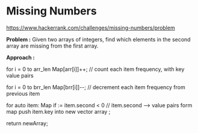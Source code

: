# Missing Numbers

https://www.hackerrank.com/challenges/missing-numbers/problem

**Problem :**
Given two arrays of integers, find which elements in the second array are missing from the first array.<br>

**Approach :**

for i = 0 to arr_len
Map[arr[i]]++; // count each item frequency, with key value pairs

for i = 0 to brr_len
Map[brr[i]]--; // decrement each item frequency from previous item

for auto item: Map
if := item.second < 0 // item.second --> value pairs form map
push item.key into new vector array ;

return newArray;
